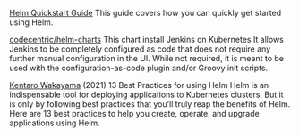 
[Helm Quickstart Guide](https://ibd.sh/helm)
This guide covers how you can quickly get started using Helm.

[codecentric/helm-charts](https://github.com/codecentric/helm-charts/tree/master/charts/jenkins)
This chart install Jenkins on Kubernetes
It allows Jenkins to be completely configured as code that does not require any further manual configuration in the UI. While not required, it is meant to be used with the configuration-as-code plugin and/or Groovy init scripts.

[Kentaro Wakayama](https://codersociety.com/blog/articles/helm-best-practices)
(2021) 13 Best Practices for using Helm
Helm is an indispensable tool for deploying applications to Kubernetes clusters. But it is only by following best practices that you’ll truly reap the benefits of Helm. Here are 13 best practices to help you create, operate, and upgrade applications using Helm.
